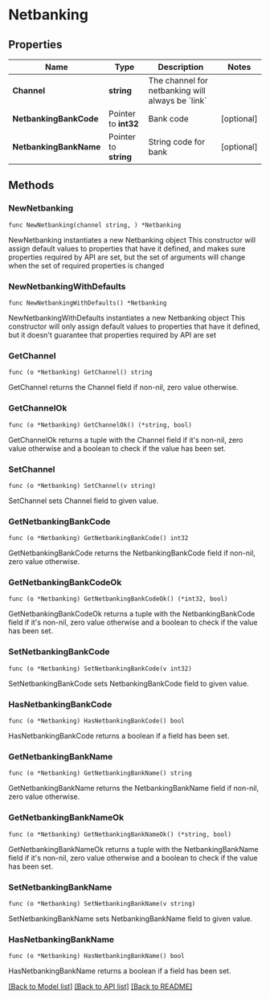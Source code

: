 # Netbanking

## Properties

Name | Type | Description | Notes
------------ | ------------- | ------------- | -------------
**Channel** | **string** | The channel for netbanking will always be &#x60;link&#x60; | 
**NetbankingBankCode** | Pointer to **int32** | Bank code | [optional] 
**NetbankingBankName** | Pointer to **string** | String code for bank | [optional] 

## Methods

### NewNetbanking

`func NewNetbanking(channel string, ) *Netbanking`

NewNetbanking instantiates a new Netbanking object
This constructor will assign default values to properties that have it defined,
and makes sure properties required by API are set, but the set of arguments
will change when the set of required properties is changed

### NewNetbankingWithDefaults

`func NewNetbankingWithDefaults() *Netbanking`

NewNetbankingWithDefaults instantiates a new Netbanking object
This constructor will only assign default values to properties that have it defined,
but it doesn't guarantee that properties required by API are set

### GetChannel

`func (o *Netbanking) GetChannel() string`

GetChannel returns the Channel field if non-nil, zero value otherwise.

### GetChannelOk

`func (o *Netbanking) GetChannelOk() (*string, bool)`

GetChannelOk returns a tuple with the Channel field if it's non-nil, zero value otherwise
and a boolean to check if the value has been set.

### SetChannel

`func (o *Netbanking) SetChannel(v string)`

SetChannel sets Channel field to given value.


### GetNetbankingBankCode

`func (o *Netbanking) GetNetbankingBankCode() int32`

GetNetbankingBankCode returns the NetbankingBankCode field if non-nil, zero value otherwise.

### GetNetbankingBankCodeOk

`func (o *Netbanking) GetNetbankingBankCodeOk() (*int32, bool)`

GetNetbankingBankCodeOk returns a tuple with the NetbankingBankCode field if it's non-nil, zero value otherwise
and a boolean to check if the value has been set.

### SetNetbankingBankCode

`func (o *Netbanking) SetNetbankingBankCode(v int32)`

SetNetbankingBankCode sets NetbankingBankCode field to given value.

### HasNetbankingBankCode

`func (o *Netbanking) HasNetbankingBankCode() bool`

HasNetbankingBankCode returns a boolean if a field has been set.

### GetNetbankingBankName

`func (o *Netbanking) GetNetbankingBankName() string`

GetNetbankingBankName returns the NetbankingBankName field if non-nil, zero value otherwise.

### GetNetbankingBankNameOk

`func (o *Netbanking) GetNetbankingBankNameOk() (*string, bool)`

GetNetbankingBankNameOk returns a tuple with the NetbankingBankName field if it's non-nil, zero value otherwise
and a boolean to check if the value has been set.

### SetNetbankingBankName

`func (o *Netbanking) SetNetbankingBankName(v string)`

SetNetbankingBankName sets NetbankingBankName field to given value.

### HasNetbankingBankName

`func (o *Netbanking) HasNetbankingBankName() bool`

HasNetbankingBankName returns a boolean if a field has been set.


[[Back to Model list]](../README.md#documentation-for-models) [[Back to API list]](../README.md#documentation-for-api-endpoints) [[Back to README]](../README.md)


